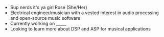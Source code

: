 - Sup nerds it's ya girl Rose (She/Her)
- Electrical engineer/musician with a vested interest in audio processing and open-source music software
- Currently working on _____
- Looking to learn more about DSP and ASP for musical applications


<!---
Fluffy-The-Terrible/Fluffy-The-Terrible is a ✨ special ✨ repository because its `README.md` (this file) appears on your GitHub profile.
You can click the Preview link to take a look at your changes.
--->

